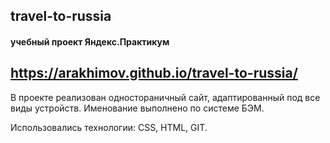 ## travel-to-russia
#### учебный проект Яндекс.Практикум

## https://arakhimov.github.io/travel-to-russia/

В проекте реализован одностораничный сайт, адаптированный под все виды устройств. Именование выполнено по системе БЭМ.

Использовались технологии: CSS, HTML, GIT.